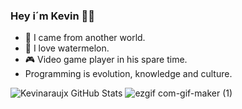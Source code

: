 ### Hey i´m Kevin 👊🏼

- 🌌  I came from another world.
- 🍉  I love watermelon. 
- 🎮  Video game player in his spare time.  
- Programming is evolution, knowledge and culture.

![Kevinaraujx GitHub Stats](https://kevinaraujx-github-readme-stats-kevinaraujx.vercel.app/api?username=kevinaraujx&show_icons=true) ![ezgif com-gif-maker (1)](https://user-images.githubusercontent.com/82170234/115326695-12d9d780-a164-11eb-8ba8-41793bd9445f.gif)

